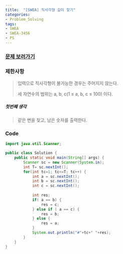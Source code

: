 ```yaml
---
title:  "[SWEA] 직사각형 길이 찾기"
categories:
- Problem_Solving
tags:
- SWEA
- SWEA-3456
- PS
---
```





### [문제 보러가기](  https://swexpertacademy.com/main/code/problem/problemDetail.do?contestProbId=AWFPmsqqALwDFAV0&categoryId=AWFPmsqqALwDFAV0&categoryType=CODE )



### 제한사항

>  입력으로 직사각형이 불가능한 경우는 주어지지 않는다. 
>
>  세 자연수의 범위는 a, b, c(1 ≤ a, b, c ≤ 100) 이다.

##### 첫번째 생각

> 같은 변을 찾고, 남은 숫자를 출력한다.



### Code

```java
import java.util.Scanner;

public class Solution {
	public static void main(String[] args) {
		Scanner sc = new Scanner(System.in);
		int T= sc.nextInt();
		for(int tc=1; tc<=T; tc++) {
			int a = sc.nextInt();
			int b = sc.nextInt();
			int c = sc.nextInt();
		
			int res;
			if( a == b) {
				res = c;
			} else if ( a == c) {
				res = b;
			} else {
				res = a;
			}
			System.out.println("#"+tc+" "+res);
		}
	}
}

```

